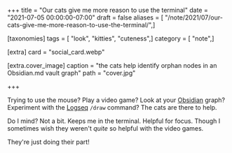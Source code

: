 +++
title = "Our cats give me more reason to use the terminal"
date = "2021-07-05 00:00:00-07:00"
draft = false
aliases = [ "/note/2021/07/our-cats-give-me-more-reason-to-use-the-terminal/",]

[taxonomies]
tags = [ "look", "kitties", "cuteness",]
category = [ "note",]

[extra]
card = "social_card.webp"

[extra.cover_image]
caption = "the cats help identify orphan nodes in an Obsidian.md vault graph"
path = "cover.jpg"

+++

[Obsidian]: https://obsidian.md/
[Logseq]: https://logseq.com/

Trying to use the mouse? Play a video game? Look at your [Obsidian][] graph?
Experiment with the [Logseq][] `/draw` command? The cats are there to help.

Do I mind? Not a bit. Keeps me in the terminal. Helpful for focus. Though I
sometimes wish they weren't  *quite* so helpful with the video games.

They're just doing their part!